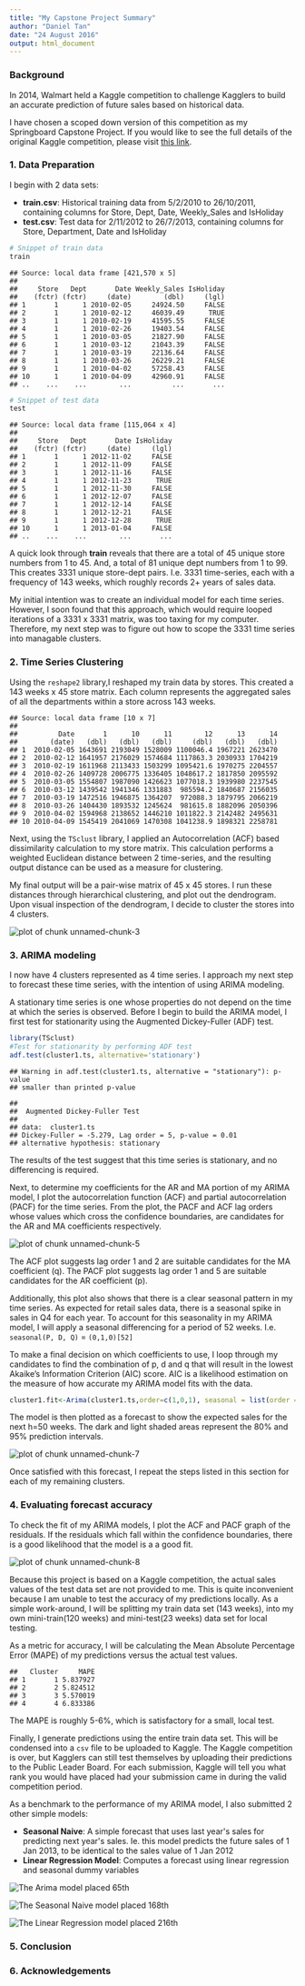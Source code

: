 ```yaml
---
title: "My Capstone Project Summary"
author: "Daniel Tan"
date: "24 August 2016"
output: html_document
---
```




### Background

In 2014, Walmart held a Kaggle competition to challenge Kagglers to build an accurate prediction of future sales based on historical data.


I have chosen a scoped down version of this competition as my Springboard Capstone Project. If you would like to see the full details of the original Kaggle competition, please visit [this link](https://www.kaggle.com/c/walmart-recruiting-store-sales-forecasting).

### 1. Data Preparation

I begin with 2 data sets:

* __train.csv__: Historical training data from 5/2/2010 to 26/10/2011, containing columns for Store, Dept, Date, Weekly_Sales and IsHoliday
* __test.csv__: Test data for 2/11/2012 to 26/7/2013, containing columns for Store, Department, Date and IsHoliday


```r
# Snippet of train data
train
```

```
## Source: local data frame [421,570 x 5]
## 
##     Store   Dept       Date Weekly_Sales IsHoliday
##    (fctr) (fctr)     (date)        (dbl)     (lgl)
## 1       1      1 2010-02-05     24924.50     FALSE
## 2       1      1 2010-02-12     46039.49      TRUE
## 3       1      1 2010-02-19     41595.55     FALSE
## 4       1      1 2010-02-26     19403.54     FALSE
## 5       1      1 2010-03-05     21827.90     FALSE
## 6       1      1 2010-03-12     21043.39     FALSE
## 7       1      1 2010-03-19     22136.64     FALSE
## 8       1      1 2010-03-26     26229.21     FALSE
## 9       1      1 2010-04-02     57258.43     FALSE
## 10      1      1 2010-04-09     42960.91     FALSE
## ..    ...    ...        ...          ...       ...
```

```r
# Snippet of test data
test
```

```
## Source: local data frame [115,064 x 4]
## 
##     Store   Dept       Date IsHoliday
##    (fctr) (fctr)     (date)     (lgl)
## 1       1      1 2012-11-02     FALSE
## 2       1      1 2012-11-09     FALSE
## 3       1      1 2012-11-16     FALSE
## 4       1      1 2012-11-23      TRUE
## 5       1      1 2012-11-30     FALSE
## 6       1      1 2012-12-07     FALSE
## 7       1      1 2012-12-14     FALSE
## 8       1      1 2012-12-21     FALSE
## 9       1      1 2012-12-28      TRUE
## 10      1      1 2013-01-04     FALSE
## ..    ...    ...        ...       ...
```

A quick look through __train__ reveals that there are a total of 45 unique store numbers from 1 to 45. And, a total of 81 unique dept numbers from 1 to 99. This creates 3331 unique store-dept pairs. I.e. 3331 time-series, each with a frequency of 143 weeks, which roughly records 2+ years of sales data. 

My initial intention was to create an individual model for each time series. However, I soon found that this approach, which would require looped iterations of a 3331 x 3331 matrix, was too taxing for my computer. Therefore, my next step was to figure out how to scope the 3331 time series into managable clusters.

### 2. Time Series Clustering

Using the `reshape2` library,I reshaped my train data by stores. This created a 143 weeks x 45 store matrix. Each column represents the aggregated sales of all the departments within a store across 143 weeks.


```
## Source: local data frame [10 x 7]
## 
##          Date       1      10      11        12      13      14
##        (date)   (dbl)   (dbl)   (dbl)     (dbl)   (dbl)   (dbl)
## 1  2010-02-05 1643691 2193049 1528009 1100046.4 1967221 2623470
## 2  2010-02-12 1641957 2176029 1574684 1117863.3 2030933 1704219
## 3  2010-02-19 1611968 2113433 1503299 1095421.6 1970275 2204557
## 4  2010-02-26 1409728 2006775 1336405 1048617.2 1817850 2095592
## 5  2010-03-05 1554807 1987090 1426623 1077018.3 1939980 2237545
## 6  2010-03-12 1439542 1941346 1331883  985594.2 1840687 2156035
## 7  2010-03-19 1472516 1946875 1364207  972088.3 1879795 2066219
## 8  2010-03-26 1404430 1893532 1245624  981615.8 1882096 2050396
## 9  2010-04-02 1594968 2138652 1446210 1011822.3 2142482 2495631
## 10 2010-04-09 1545419 2041069 1470308 1041238.9 1898321 2258781
```

Next, using the `TSclust` library, I applied an Autocorrelation (ACF) based dissimilarity calculation to my store matrix. This calculation performs a weighted Euclidean distance between 2 time-series, and the resulting output distance can be used as a measure for clustering.

My final output will be a pair-wise matrix of 45 x 45 stores. I run these distances through hierarchical clustering, and plot out the dendrogram. Upon visual inspection of the dendrogram, I decide to cluster the stores into 4 clusters.

![plot of chunk unnamed-chunk-3](figure/unnamed-chunk-3-1.png)

### 3. ARIMA modeling
I now have 4 clusters represented as 4 time series. I approach my next step to forecast these time series, with the intention of using ARIMA modeling.

A stationary time series is one whose properties do not depend on the time at which the series is observed. Before I begin to build the ARIMA model, I first test for stationarity using the Augmented Dickey-Fuller (ADF) test.


```r
library(TSclust)
#Test for stationarity by performing ADF test
adf.test(cluster1.ts, alternative='stationary')
```

```
## Warning in adf.test(cluster1.ts, alternative = "stationary"): p-value
## smaller than printed p-value
```

```
## 
## 	Augmented Dickey-Fuller Test
## 
## data:  cluster1.ts
## Dickey-Fuller = -5.279, Lag order = 5, p-value = 0.01
## alternative hypothesis: stationary
```

The results of the test suggest that this time series is stationary, and no differencing is required.

Next, to determine my coefficients for the AR and MA portion of my ARIMA model, I plot the autocorrelation function (ACF) and partial autocorrelation (PACF) for the time series. From the plot, the PACF and ACF lag orders whose values which cross the confidence boundaries, are candidates for the AR and MA coefficients respectively.

![plot of chunk unnamed-chunk-5](figure/unnamed-chunk-5-1.png)

The ACF plot suggests lag order 1 and 2 are suitable candidates for the MA coefficient (q).
The PACF plot suggests lag order 1 and 5 are suitable candidates for the AR coefficient (p).

Additionally, this plot also shows that there is a clear seasonal pattern in my time series. As expected for retail sales data, there is a seasonal spike in sales in Q4 for each year. To account for this seasonality in my ARIMA model, I will apply a seasonal differencing for a period of 52 weeks. I.e. `seasonal(P, D, Q)` = `(0,1,0)[52]`

To make a final decision on which coefficients to use, I loop through my candidates to find the combination of p, d and q that will result in the lowest Akaike’s Information Criterion (AIC) score. AIC is a likelihood estimation on the measure of how accurate my ARIMA model fits with the data.


```r
cluster1.fit<-Arima(cluster1.ts,order=c(1,0,1), seasonal = list(order = c(0,1,0), period = 52), include.mean = FALSE)
```


The model is then plotted as a forecast to show the expected sales for the next h=50 weeks. The dark and light shaded areas represent the 80% and 95% prediction intervals.


![plot of chunk unnamed-chunk-7](figure/unnamed-chunk-7-1.png)

Once satisfied with this forecast, I repeat the steps listed in this section for each of my remaining clusters.

### 4. Evaluating forecast accuracy

To check the fit of my ARIMA models, I plot the ACF and PACF graph of the residuals.
If the residuals which fall within the confidence boundaries, there is a good likelihood that the model is a a good fit.

![plot of chunk unnamed-chunk-8](figure/unnamed-chunk-8-1.png)

Because this project is based on a Kaggle competition, the actual sales values of the test data set are not provided to me. This is quite inconvenient because I am unable to test the accuracy of my predictions locally. As a simple work-around, I will be splitting my train data set (143 weeks), into my own mini-train(120 weeks) and mini-test(23 weeks) data set for local testing.

As a metric for accuracy, I will be calculating the Mean Absolute Percentage Error (MAPE) of my predictions versus the actual test values. 


```
##   Cluster     MAPE
## 1       1 5.837927
## 2       2 5.824512
## 3       3 5.570019
## 4       4 6.833386
```


The MAPE is roughly 5-6%, which is satisfactory for a small, local test.

Finally, I generate predictions using the entire train data set. This will be condensed into a `csv` file to be uploaded to Kaggle. The Kaggle competition is over, but Kagglers can still test themselves by uploading their predictions to the Public Leader Board. For each submission, Kaggle will tell you what rank you would have placed had your submission came in during the valid competition period.

As a benchmark to the performance of my ARIMA model, I also submitted 2 other simple models:
* __Seasonal Naive__: A simple forecast that uses last year's sales for predicting next year's sales. Ie. this model predicts the future sales of 1 Jan 2013, to be identical to the sales value of 1 Jan 2012
* __Linear Regression Model__: Computes a forecast using linear regression and seasonal dummy variables

![The Arima model placed 65th](C:\Users\Daniel\Documents\GitHub\Kaggle_Walmart\results\arima.png)

![The Seasonal Naive model placed 168th](C:\Users\Daniel\Documents\GitHub\Kaggle_Walmart\results\arima.png)

![The Linear Regression model placed 216th](C:\Users\Daniel\Documents\GitHub\Kaggle_Walmart\results\arima.png)


### 5. Conclusion



### 6. Acknowledgements
